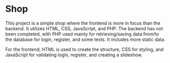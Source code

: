 # Shop

This project is a simple shop where the frontend is more in focus than the backend. It utilizes HTML, CSS, JavaScript, and PHP. The backend has not been completed, with PHP used mainly for retrieving/saving data from/to the database for login, register, and some texts. It includes more static data. 

For the frontend, HTML is used to create the structure, CSS for styling, and JavaScript for validating login, register, and creating a slideshow.

